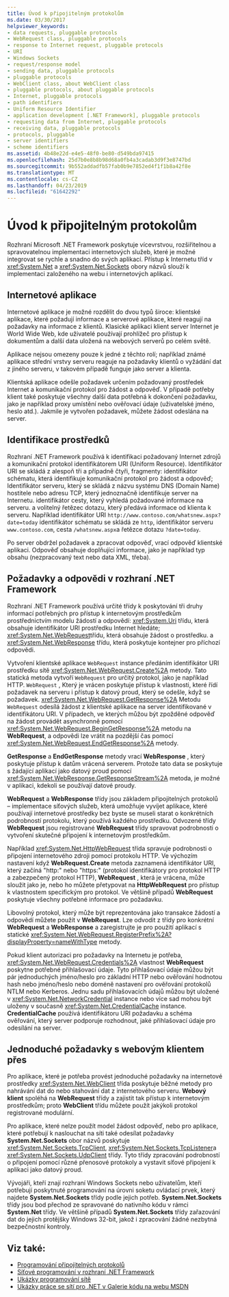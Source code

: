 ```yaml
---
title: Úvod k připojitelným protokolům
ms.date: 03/30/2017
helpviewer_keywords:
- data requests, pluggable protocols
- WebRequest class, pluggable protocols
- response to Internet request, pluggable protocols
- URI
- Windows Sockets
- request/response model
- sending data, pluggable protocols
- pluggable protocols
- WebClient class, about WebClient class
- pluggable protocols, about pluggable protocols
- Internet, pluggable protocols
- path identifiers
- Uniform Resource Identifier
- application development [.NET Framework], pluggable protocols
- requesting data from Internet, pluggable protocols
- receiving data, pluggable protocols
- protocols, pluggable
- server identifiers
- scheme identifiers
ms.assetid: 4b48e22d-e4e5-48f0-be80-d549bda97415
ms.openlocfilehash: 25d7b0e8b8b98d68a0fb4a3cadab3d9f3e8747bd
ms.sourcegitcommit: 9b552addadfb57fab0b9e7852ed4f1f1b8a42f8e
ms.translationtype: MT
ms.contentlocale: cs-CZ
ms.lasthandoff: 04/23/2019
ms.locfileid: "61642292"
---
```

# <a name="introducing-pluggable-protocols"></a>Úvod k připojitelným protokolům
Rozhraní Microsoft .NET Framework poskytuje vícevrstvou, rozšiřitelnou a spravovatelnou implementaci internetových služeb, které je možné integrovat se rychle a snadno do svých aplikací. Přístup k Internetu tříd v <xref:System.Net> a <xref:System.Net.Sockets> obory názvů slouží k implementaci založeného na webu i internetových aplikací.  
  
## <a name="internet-applications"></a>Internetové aplikace  
 Internetové aplikace je možné rozdělit do dvou typů široce: klientské aplikace, které požadují informace a serverové aplikace, které reagují na požadavky na informace z klientů. Klasické aplikaci klient server Internet je World Wide Web, kde uživatelé používají prohlížeč pro přístup k dokumentům a další data uložená na webových serverů po celém světě.  
  
 Aplikace nejsou omezeny pouze k jedné z těchto rolí; například známé aplikace střední vrstvy serveru reaguje na požadavky klientů o vyžádání dat z jiného serveru, v takovém případě funguje jako server a klienta.  
  
 Klientská aplikace odešle požadavek určením požadovaný prostředek Internet a komunikační protokol pro žádost a odpověď. V případě potřeby klient také poskytuje všechny další data potřebná k dokončení požadavku, jako je například proxy umístění nebo ověřovací údaje (uživatelské jméno, heslo atd.). Jakmile je vytvořen požadavek, můžete žádost odeslána na server.  
  
## <a name="identifying-resources"></a>Identifikace prostředků  
 Rozhraní .NET Framework používá k identifikaci požadovaný Internet zdrojů a komunikační protokol identifikátorem URI (Uniform Resource). Identifikátor URI se skládá z alespoň tři a případně čtyři, fragmenty: identifikátor schématu, která identifikuje komunikační protokol pro žádost a odpověď; Identifikátor serveru, který se skládá z názvu systému DNS (Domain Name) hostitele nebo adresu TCP, který jednoznačně identifikuje server na Internetu. identifikátor cesty, který vyhledá požadované informace na serveru. a volitelný řetězec dotazu, který předává informace od klienta k serveru. Například identifikátor URI `http://www.contoso.com/whatsnew.aspx?date=today` identifikátor schématu se skládá ze `http`, identifikátor serveru `www.contoso.com`, cesta `/whatsnew.aspx`a řetězce dotazu `?date=today`.  
  
 Po server obdržel požadavek a zpracovat odpověď, vrací odpověď klientské aplikaci. Odpověď obsahuje doplňující informace, jako je například typ obsahu (nezpracovaný text nebo data XML, třeba).  
  
## <a name="requests-and-responses-in-the-net-framework"></a>Požadavky a odpovědi v rozhraní .NET Framework  
 Rozhraní .NET Framework používá určité třídy k poskytování tři druhy informací potřebných pro přístup k internetovým prostředkům prostřednictvím modelu žádostí a odpovědí: <xref:System.Uri> třídu, která obsahuje identifikátor URI prostředku Internet hledáte; <xref:System.Net.WebRequest>třídu, která obsahuje žádost o prostředku. a <xref:System.Net.WebResponse> třídu, která poskytuje kontejner pro příchozí odpovědi.  
  
 Vytvoření klientské aplikace `WebRequest` instance předáním identifikátor URI prostředku sítě <xref:System.Net.WebRequest.Create%2A> metody. Tato statická metoda vytvoří `WebRequest` pro určitý protokol, jako je například HTTP. `WebRequest` , Který je vrácen poskytuje přístup k vlastnosti, které řídí požadavek na serveru i přístup k datový proud, který se odešle, když se požadavek. <xref:System.Net.WebRequest.GetResponse%2A> Metodu `WebRequest` odesílá žádost z klientské aplikace na server identifikované v identifikátoru URI. V případech, ve kterých můžou být zpožděné odpověď na žádost provádět asynchronně pomocí <xref:System.Net.WebRequest.BeginGetResponse%2A> metodu na **WebRequest**, a odpovědi lze vrátit na pozdější čas pomocí <xref:System.Net.WebRequest.EndGetResponse%2A> metody.  
  
 **GetResponse** a **EndGetResponse** metody vrací **WebResponse** , který poskytuje přístup k datům vrácená serverem. Protože tato data se poskytuje s žádající aplikací jako datový proud pomocí <xref:System.Net.WebResponse.GetResponseStream%2A> metoda, je možné v aplikaci, kdekoli se používají datové proudy.  
  
 **WebRequest** a **WebResponse** třídy jsou základem připojitelných protokolů – implementace síťových služeb, která umožňuje vyvíjet aplikace, které používají internetové prostředky bez byste se museli starat o konkrétních podrobností protokolu, který používá každého prostředku. Odvozené třídy **WebRequest** jsou registrované **WebRequest** třídy spravovat podrobnosti o vytvoření skutečné připojení k internetovým prostředkům.  
  
 Například <xref:System.Net.HttpWebRequest> třída spravuje podrobnosti o připojení internetového zdroji pomocí protokolu HTTP. Ve výchozím nastavení když **WebRequest.Create** metoda zaznamená identifikátor URI, který začíná "http:" nebo "https:" (protokol identifikátory pro protokol HTTP a zabezpečený protokol HTTP), **WebRequest** , která je vrácena, může sloužit jako je, nebo ho můžete přetypovat na **HttpWebRequest** pro přístup k vlastnostem specifickým pro protokol. Ve většině případů **WebRequest** poskytuje všechny potřebné informace pro požadavku.  
  
 Libovolný protokol, který může být reprezentována jako transakce žádostí a odpovědí můžete použít v **WebRequest**. Lze odvodit z třídy pro konkrétní **WebRequest** a **WebResponse** a zaregistrujte je pro použití aplikací s statické <xref:System.Net.WebRequest.RegisterPrefix%2A?displayProperty=nameWithType> metody.  
  
 Pokud klient autorizaci pro požadavky na Internetu je potřeba, <xref:System.Net.WebRequest.Credentials%2A> vlastnost **WebRequest** poskytne potřebné přihlašovací údaje. Tyto přihlašovací údaje můžou být pár jednoduchých jméno/heslo pro základní HTTP nebo ověřování hodnotou hash nebo jméno/heslo nebo doméně nastavení pro ověřování protokolů NTLM nebo Kerberos. Jednu sadu přihlašovacích údajů můžou být uložené v <xref:System.Net.NetworkCredential> instance nebo více sad mohou být uloženy v současně <xref:System.Net.CredentialCache> instance. **CredentialCache** používá identifikátoru URI požadavku a schéma ověřování, který server podporuje rozhodnout, jaké přihlašovací údaje pro odesílání na server.  
  
## <a name="simple-requests-with-webclient"></a>Jednoduché požadavky s webovým klientem přes  
 Pro aplikace, které je potřeba provést jednoduché požadavky na internetové prostředky <xref:System.Net.WebClient> třída poskytuje běžné metody pro nahrávání dat do nebo stahování dat z internetového serveru. **Webový klient** spoléhá na **WebRequest** třídy a zajistit tak přístup k internetovým prostředkům; proto **WebClient** třídu můžete použít jakýkoli protokol registrované modulární.  
  
 Pro aplikace, které nelze použít model žádost odpověď, nebo pro aplikace, které potřebují k naslouchat na síti také odesílat požadavky **System.Net.Sockets** obor názvů poskytuje <xref:System.Net.Sockets.TcpClient>, <xref:System.Net.Sockets.TcpListener>a <xref:System.Net.Sockets.UdpClient> třídy. Tyto třídy zpracování podrobností o připojení pomocí různé přenosové protokoly a vystavit síťové připojení k aplikaci jako datový proud.  
  
 Vývojáři, kteří znají rozhraní Windows Sockets nebo uživatelům, kteří potřebují poskytnuté programování na úrovni soketu ovládací prvek, který najdete **System.Net.Sockets** třídy podle jejich potřeb. **System.Net.Sockets** třídy jsou bod přechod ze spravované do nativního kódu v rámci **System.Net** třídy. Ve většině případů **System.Net.Sockets** třídy zařazování dat do jejich protějšky Windows 32-bit, jakož i zpracování žádné nezbytná bezpečnostní kontroly.  
  
## <a name="see-also"></a>Viz také:

- [Programování připojitelných protokolů](../../../docs/framework/network-programming/programming-pluggable-protocols.md)
- [Síťové programování v rozhraní .NET Framework](../../../docs/framework/network-programming/index.md)
- [Ukázky programování sítě](../../../docs/framework/network-programming/network-programming-samples.md)
- [Ukázky práce se sítí pro .NET v Galerie kódu na webu MSDN](https://code.msdn.microsoft.com/Wiki/View.aspx?ProjectName=nclsamples)
